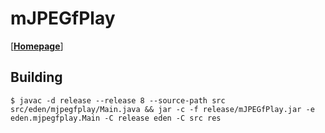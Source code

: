 # mJPEGfPlay

[[**Homepage**](https://ed7n.github.io/mjpegfplay)]

## Building

    $ javac -d release --release 8 --source-path src src/eden/mjpegfplay/Main.java && jar -c -f release/mJPEGfPlay.jar -e eden.mjpegfplay.Main -C release eden -C src res
